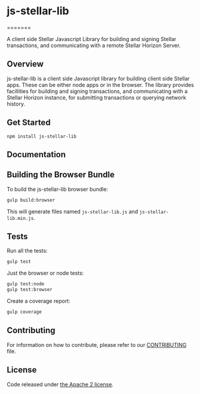 # js-stellar-lib
=======

A client side Stellar Javascript Library for building and signing Stellar transactions, and communicating with a remote Stellar Horizon Server.

## Overview

js-stellar-lib is a client side Javascript library for building client side Stellar apps. These can be either node apps or in the browser. The library provides facillities for building and signing transactions, and communicating with a Stellar Horizon instance, for submitting transactions or querying network history.

## Get Started

```
npm install js-stellar-lib
```

## Documentation



## Building the Browser Bundle

To build the js-stellar-lib browser bundle:

```sh
gulp build:browser
```

This will generate files named `js-stellar-lib.js` and `js-stellar-lib.min.js`.
## Tests

Run all the tests:

```sh
gulp test
```
Just the browser or node tests:
```sh
gulp test:node
gulp test:browser
```
Create a coverage report:
```sh
gulp coverage
```

## Contributing

For information on how to contribute, please refer to our [CONTRIBUTING](https://github.com/stellar/js-stellar-lib/blob/master/CONTRIBUTING.md) file.

## License

Code released under [the Apache 2 license](https://github.com/stellar/js-stellar-lib/blob/master/LICENSE.txt).